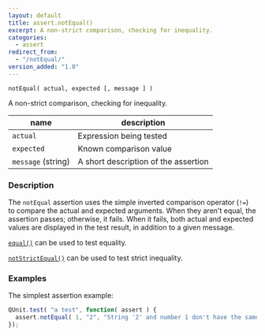 ```yaml
---
layout: default
title: assert.notEqual()
excerpt: A non-strict comparison, checking for inequality.
categories:
  - assert
redirect_from:
  - "/notEqual/"
version_added: "1.0"
---
```


`notEqual( actual, expected [, message ] )`

A non-strict comparison, checking for inequality.

| name               | description                          |
|--------------------|--------------------------------------|
| `actual`           | Expression being tested              |
| `expected`         | Known comparison value               |
| `message` (string) | A short description of the assertion |

### Description

The `notEqual` assertion uses the simple inverted comparison operator (`!=`) to compare the actual and expected arguments. When they aren't equal, the assertion passes; otherwise, it fails. When it fails, both actual and expected values are displayed in the test result, in addition to a given message.

[`equal()`](./equal.md) can be used to test equality.

[`notStrictEqual()`](./notStrictEqual.md) can be used to test strict inequality.

### Examples

The simplest assertion example:

```js
QUnit.test( "a test", function( assert ) {
  assert.notEqual( 1, "2", "String '2' and number 1 don't have the same value" );
});
```
